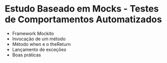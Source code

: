 # Estudo Baseado em Mocks - Testes de Comportamentos Automatizados

- Framework Mockito
- Invocação de um método
- Método when e o theReturn
- Lançamento de exceções
- Boas práticas
